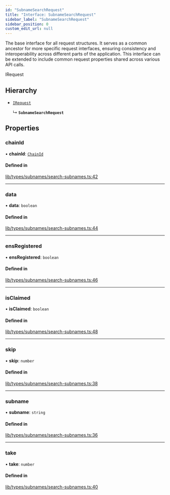 ```yaml
---
id: "SubnameSearchRequest"
title: "Interface: SubnameSearchRequest"
sidebar_label: "SubnameSearchRequest"
sidebar_position: 0
custom_edit_url: null
---
```


The base interface for all request structures. 
It serves as a common ancestor for more specific request interfaces, 
ensuring consistency and interoperability across different parts of the application.
This interface can be extended to include common request properties shared across various API calls.

 IRequest

## Hierarchy

- [`IRequest`](IRequest.md)

  ↳ **`SubnameSearchRequest`**

## Properties

### chainId

• **chainId**: [`ChainId`](../modules.md#chainid)

#### Defined in

[lib/types/subnames/search-subnames.ts:42](https://github.com/JustaName-id/JustaName-sdk/blob/610ce53/packages/@justaname.id/sdk/src/lib/types/subnames/search-subnames.ts#L42)

___

### data

• **data**: `boolean`

#### Defined in

[lib/types/subnames/search-subnames.ts:44](https://github.com/JustaName-id/JustaName-sdk/blob/610ce53/packages/@justaname.id/sdk/src/lib/types/subnames/search-subnames.ts#L44)

___

### ensRegistered

• **ensRegistered**: `boolean`

#### Defined in

[lib/types/subnames/search-subnames.ts:46](https://github.com/JustaName-id/JustaName-sdk/blob/610ce53/packages/@justaname.id/sdk/src/lib/types/subnames/search-subnames.ts#L46)

___

### isClaimed

• **isClaimed**: `boolean`

#### Defined in

[lib/types/subnames/search-subnames.ts:48](https://github.com/JustaName-id/JustaName-sdk/blob/610ce53/packages/@justaname.id/sdk/src/lib/types/subnames/search-subnames.ts#L48)

___

### skip

• **skip**: `number`

#### Defined in

[lib/types/subnames/search-subnames.ts:38](https://github.com/JustaName-id/JustaName-sdk/blob/610ce53/packages/@justaname.id/sdk/src/lib/types/subnames/search-subnames.ts#L38)

___

### subname

• **subname**: `string`

#### Defined in

[lib/types/subnames/search-subnames.ts:36](https://github.com/JustaName-id/JustaName-sdk/blob/610ce53/packages/@justaname.id/sdk/src/lib/types/subnames/search-subnames.ts#L36)

___

### take

• **take**: `number`

#### Defined in

[lib/types/subnames/search-subnames.ts:40](https://github.com/JustaName-id/JustaName-sdk/blob/610ce53/packages/@justaname.id/sdk/src/lib/types/subnames/search-subnames.ts#L40)
